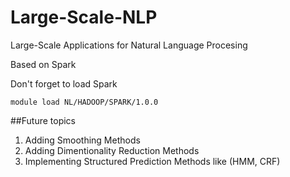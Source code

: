 Large-Scale-NLP
===============

Large-Scale Applications for Natural Language Procesing

Based on Spark 

Don't forget to load Spark
```
module load NL/HADOOP/SPARK/1.0.0
```


##Future topics 
1. Adding Smoothing Methods 
2. Adding Dimentionality Reduction Methods 
3. Implementing Structured Prediction Methods like (HMM, CRF)
